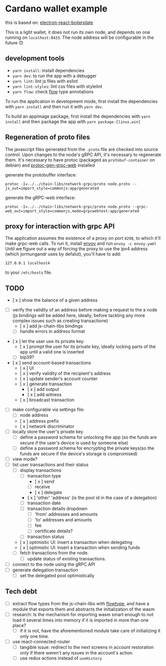 # Cardano wallet example

this is based on: [electron-react-boilerplate](https://github.com/electron-react-boilerplate/electron-react-boilerplate)

This is a light wallet, it does not run its own node, and depends on one running on `localhost:8433`.
The node address will be configurable in the future 🙃

## development tools

- `yarn install`: install dependencies
- `yarn dev`: to run the app with a debugger
- `yarn lint`: lint js files with eslint
- `yarn lint-styles`: lint css files with stylelint
- `yarn flow`: check [flow](https://flow.org/) type annotations

To run the application in development mode, first install the dependencies with
`yarn install` and then run it with `yarn dev`.

To build an appimage package, first install the dependencies with
`yarn install` and then package the app with `yarn package-{linux,win}`

## Regeneration of proto files

The javascript files generated from the `.proto` file are checked into source
control. Upon changes to the node's gRPC API, it's necessary to regenerate them.
It's necessary to have protoc (packaged as `protobuf-container` on debian) and
[protoc-gen-grpc-web](https://github.com/grpc/grpc-web) installed

generate the protobuffer interface:

```
protoc -I=../../chain-libs/network-grpc/proto node.proto --js_out=import_style=commonjs:app/generated
```

generate the gRPC-web interface:

```
protoc -I=../../chain-libs/network-grpc/proto node.proto --grpc-web_out=import_style=commonjs,mode=grpcwebtext:app/generated
```

## proxy for interaction with grpc API

The application assumes the existence of a proxy on port `8298`, to which it'll
make grpc-web calls.
To run it, install [envoy](https://www.getenvoy.io/) and run `envoy -c envoy.yaml`
Until we figure out a way of forcing the proxy to use the ipv4 address (which
jormungandr uses by defalut), you'll have to add:

```
127.0.0.1 localhost4
```

to your `/etc/hosts` file.

## TODO

- [ x ] show the balance of a given address
- [ ] verify the validity of an address before making a request to the a node (js bindings will be added here, ideally, before tackling any more complex issues such as creating transactione)
  - [ x ] add js-chain-libs bindings
  - [ ] handle errors in address format
- [ x ] let the user use its private key.
  - [ x ] prompt the user for its private key, ideally locking parts of the app until a valid one is inserted
  - [ ] bip39?
- [ x ] send account-based transactions
  - [ x ] UI
  - [ x ] verify validity of the recipient's address
  - [ x ] update sender's account counter
  - [ x ] generate transaction
    - [ x ] add output
    - [ x ] add witness
  - [ x ] broadcast transaction
- [ ] make configurable via settings file:
  - [ ] node address
  - [ x ] address prefix
  - [ x ] network discriminator
- [ ] locally store the user's private key
  - [ ] define a password schema for unlocking the app (so the funds are secure if the user's device is used by someone else)
  - [ ] define a password schema for encrypting the private keys(so the funds are secure if the device's storage is compromised)
- [ ] view mode?
- [ ] list user transactions and their status
  - [ ] display transactions
    - [ ] transaction type
      - [ x ] send
      - [ ] receive
      - [ x ] delegate
    - [ x ] 'other' 'address' (is the pool id in the case of a delegation)
    - [ ] transaction date
    - [ ] transaction details dropdown
      - [ ] 'from' addresses and amounts
      - [ ] 'to' addresses and amounts
      - [ ] fee
      - [ ] certificate details?
    - [ ] transaction status
  - [ x ] optimistic UI: insert a transaction when delegating
  - [ x ] optimistic UI: insert a transaction when sending funds
  - [ ] fetch transactions from the node.
    - [ ] update status of existing transactions.
- [ ] connect to the node using the gRPC API
- [ ] generate delegation transaction
  - [ ] set the delegated pool optimistically

## Tech debt

- [ ] extract flow types from the js-chain-libs with [flowtype](https://github.com/joarwilk/flowgen), and have a module that exports them and abstracts the initialization of the wasm
- [ ] research: Is the mechanism for importing wasm smart enough to not load it
      several times into memory if it is imported in more than one place?
  - [ ] if it is not, have the aforementioned module take care of
        initializing it only one time.
- [ ] use react-connected-router
  - [ ] tangible issue: redirect to the next screens in account restoration
        only if there weren't any issues in the account's action.
  - [ ] use redux actions instead of `useHistory`
